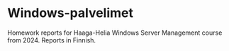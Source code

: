 # Windows-palvelimet
Homework reports for Haaga-Helia Windows Server Management course from 2024. Reports in Finnish.
